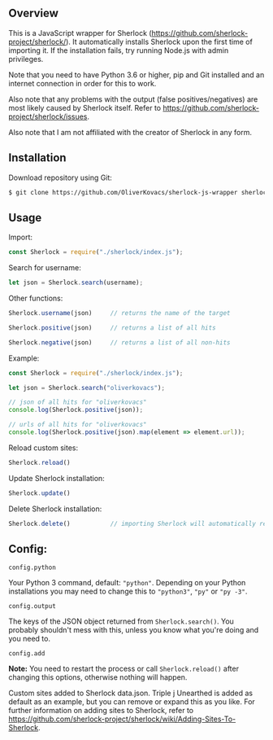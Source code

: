 
## Overview

This is a JavaScript wrapper for Sherlock (https://github.com/sherlock-project/sherlock/). It automatically installs Sherlock upon the first time of importing it. If the installation fails, try running Node.js with admin privileges.

Note that you need to have Python 3.6 or higher, pip and Git installed and an internet connection in order for this to work.

Also note that any problems with the output (false positives/negatives) are most likely caused by Sherlock itself. Refer to https://github.com/sherlock-project/sherlock/issues.

Also note that I am not affiliated with the creator of Sherlock in any form.


## Installation

Download repository using Git:
```bash
$ git clone https://github.com/OliverKovacs/sherlock-js-wrapper sherlock
```

## Usage

Import:
```js
const Sherlock = require("./sherlock/index.js");
```

Search for username:
```js
let json = Sherlock.search(username);
```

Other functions:
```js
Sherlock.username(json)     // returns the name of the target

Sherlock.positive(json)     // returns a list of all hits

Sherlock.negative(json)     // returns a list of all non-hits
```

Example:
```js
const Sherlock = require("./sherlock/index.js");

let json = Sherlock.search("oliverkovacs");

// json of all hits for "oliverkovacs"
console.log(Sherlock.positive(json));

// urls of all hits for "oliverkovacs"
console.log(Sherlock.positive(json).map(element => element.url));
```

Reload custom sites:
```js
Sherlock.reload()
```

Update Sherlock installation:
```js
Sherlock.update()
```

Delete Sherlock installation:
```js
Sherlock.delete()           // importing Sherlock will automatically reinstall it
```

## Config:


`config.python`

Your Python 3 command, default: `"python"`. Depending on your Python installations you may need to change this to `"python3"`, `"py"` or `"py -3"`.

`config.output`

The keys of the JSON object returned from `Sherlock.search()`. You probably shouldn't mess with this, unless you know what you're doing and you need to.

`config.add`

**Note:** You need to restart the process or call `Sherlock.reload()` after changing this options, otherwise nothing will happen.

Custom sites added to Sherlock data.json. Triple j Unearthed is added as default as an example, but you can remove or expand this as you like. For further information on adding sites to Sherlock, refer to https://github.com/sherlock-project/sherlock/wiki/Adding-Sites-To-Sherlock.
